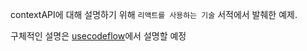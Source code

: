 contextAPI에 대해 설명하기 위해 `리액트를 사용하는 기술` 서적에서 발췌한 예제.

구체적인 설명은 [usecodeflow](https://usecodeflow.com/)에서 설명할 예정
